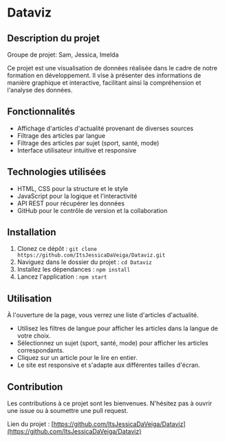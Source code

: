 # Dataviz

## Description du projet

Groupe de projet: Sam, Jessica, Imelda

Ce projet est une visualisation de données réalisée dans le cadre de notre formation en développement. Il vise à présenter des informations de manière graphique et interactive, facilitant ainsi la compréhension et l'analyse des données. 

## Fonctionnalités

- Affichage d'articles d'actualité provenant de diverses sources
- Filtrage des articles par langue
- Filtrage des articles par sujet (sport, santé, mode)
- Interface utilisateur intuitive et responsive

## Technologies utilisées

- HTML, CSS pour la structure et le style
- JavaScript pour la logique et l'interactivité
- API REST pour récupérer les données
- GitHub pour le contrôle de version et la collaboration

## Installation

1. Clonez ce dépôt : `git clone https://github.com/ItsJessicaDaVeiga/Dataviz.git`
2. Naviguez dans le dossier du projet : `cd Dataviz`
3. Installez les dépendances : `npm install`
4. Lancez l'application : `npm start`

## Utilisation

 À l'ouverture de la page, vous verrez une liste d'articles d'actualité.
- Utilisez les filtres de langue pour afficher les articles dans la langue de votre choix.
- Sélectionnez un sujet (sport, santé, mode) pour afficher les articles correspondants.
- Cliquez sur un article pour le lire en entier.
- Le site est responsive et s'adapte aux différentes tailles d'écran.

## Contribution

Les contributions à ce projet sont les bienvenues. N'hésitez pas à ouvrir une issue ou à soumettre une pull request.


Lien du projet : [https://github.com/ItsJessicaDaVeiga/Dataviz](https://github.com/ItsJessicaDaVeiga/Dataviz)




